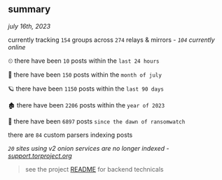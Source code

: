 
## summary
_july 16th, 2023_

currently tracking `154` groups across `274` relays & mirrors - _`104` currently online_

⏲ there have been `10` posts within the `last 24 hours`

🦈 there have been `150` posts within the `month of july`

🪐 there have been `1150` posts within the `last 90 days`

🏚 there have been `2206` posts within the `year of 2023`

🦕 there have been `6897` posts `since the dawn of ransomwatch`

there are `84` custom parsers indexing posts

_`20` sites using v2 onion services are no longer indexed - [support.torproject.org](https://support.torproject.org/onionservices/v2-deprecation/)_

> see the project [README](https://github.com/joshhighet/ransomwatch#ransomwatch--) for backend technicals
